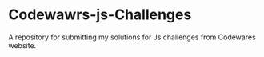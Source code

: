 # Codewawrs-js-Challenges
A repository for submitting my solutions for Js challenges from Codewares website.

